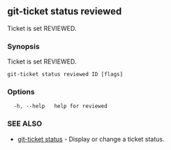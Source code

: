 ## git-ticket status reviewed

Ticket is set REVIEWED.

### Synopsis

Ticket is set REVIEWED.

```
git-ticket status reviewed ID [flags]
```

### Options

```
  -h, --help   help for reviewed
```

### SEE ALSO

* [git-ticket status](git-ticket_status.md)	 - Display or change a ticket status.

